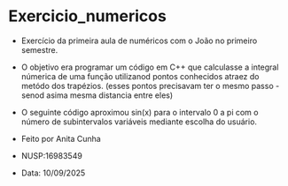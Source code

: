 # Exercicio_numericos

- Exercício da primeira aula de numéricos com o João no primeiro semestre. 
- O objetivo era programar um código em C++ que calculasse a integral númerica de uma função utilizanod pontos conhecidos atraez do metódo dos trapézios. (esses pontos precisavam ter o mesmo passo - senod asima mesma distancia entre eles) 
- O seguinte código aproximou sin(x) para o intervalo 0 a pi com o número de subintervalos variáveis mediante escolha do usuário. 

- Feito por Anita Cunha
- NUSP:16983549
- Data: 10/09/2025